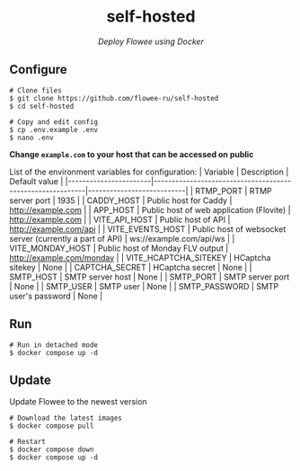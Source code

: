 <div align="center">

# self-hosted
*Deploy Flowee using Docker*

</div>

## Configure
```
# Clone files
$ git clone https://github.com/flowee-ru/self-hosted
$ cd self-hosted

# Copy and edit config
$ cp .env.example .env
$ nano .env
```

**Change `example.com` to your host that can be accessed on public**

List of the environment variables for configuration:
| Variable              | Description                                               | Default value             |
|-----------------------|-----------------------------------------------------------|---------------------------|
| RTMP_PORT             | RTMP server port                                          | 1935                      |
| CADDY_HOST            | Public host for Caddy                                     | http://example.com        |
| APP_HOST              | Public host of web application (Flovite)                  | http://example.com        |
| VITE_API_HOST         | Public host of API                                        | http://example.com/api    |
| VITE_EVENTS_HOST      | Public host of websocket server (currently a part of API) | ws://example.com/api/ws   |
| VITE_MONDAY_HOST      | Public host of Monday FLV output                          | http://example.com/monday |
| VITE_HCAPTCHA_SITEKEY | HCaptcha sitekey                                          | None                      |
| CAPTCHA_SECRET        | HCaptcha secret                                           | None                      |
| SMTP_HOST             | SMTP server host                                          | None                      |
| SMTP_PORT             | SMTP server port                                          | None                      |
| SMTP_USER             | SMTP user                                                 | None                      |
| SMTP_PASSWORD         | SMTP user's password                                      | None                      |

## Run
```
# Run in detached mode
$ docker compose up -d
```

## Update
Update Flowee to the newest version
```
# Download the latest images
$ docker compose pull

# Restart
$ docker compose down
$ docker compose up -d
```
